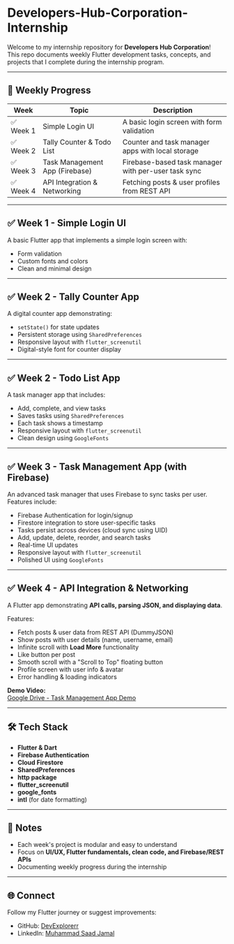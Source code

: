# Developers-Hub-Corporation-Internship

Welcome to my internship repository for **Developers Hub Corporation**!  
This repo documents weekly Flutter development tasks, concepts, and projects that I complete during the internship program.

---

## 📅 Weekly Progress

| Week     | Topic                          | Description                                          |
|----------|--------------------------------|------------------------------------------------------|
| ✅ Week 1 | Simple Login UI                | A basic login screen with form validation            |
| ✅ Week 2 | Tally Counter & Todo List      | Counter and task manager apps with local storage     |
| ✅ Week 3 | Task Management App (Firebase) | Firebase-based task manager with per-user task sync  |
| ✅ Week 4 | API Integration & Networking   | Fetching posts & user profiles from REST API         |

---

## ✅ Week 1 - Simple Login UI

A basic Flutter app that implements a simple login screen with:

- Form validation  
- Custom fonts and colors  
- Clean and minimal design  

---

## ✅ Week 2 - Tally Counter App

A digital counter app demonstrating:

- `setState()` for state updates  
- Persistent storage using `SharedPreferences`  
- Responsive layout with `flutter_screenutil`  
- Digital-style font for counter display  

---

## ✅ Week 2 - Todo List App

A task manager app that includes:

- Add, complete, and view tasks  
- Saves tasks using `SharedPreferences`  
- Each task shows a timestamp  
- Responsive layout with `flutter_screenutil`  
- Clean design using `GoogleFonts`  

---

## ✅ Week 3 - Task Management App (with Firebase)

An advanced task manager that uses Firebase to sync tasks per user. Features include:

- Firebase Authentication for login/signup  
- Firestore integration to store user-specific tasks  
- Tasks persist across devices (cloud sync using UID)  
- Add, update, delete, reorder, and search tasks  
- Real-time UI updates  
- Responsive layout with `flutter_screenutil`  
- Polished UI using `GoogleFonts`

---

## ✅ Week 4 - API Integration & Networking

A Flutter app demonstrating **API calls, parsing JSON, and displaying data**.  

Features:  
- Fetch posts & user data from REST API (DummyJSON)  
- Show posts with user details (name, username, email)  
- Infinite scroll with **Load More** functionality  
- Like button per post  
- Smooth scroll with a "Scroll to Top" floating button  
- Profile screen with user info & avatar  
- Error handling & loading indicators 

**Demo Video:**  
[Google Drive - Task Management App Demo](https://drive.google.com/drive/folders/1EbGtf98xY0Rfiol3x5hXX041K6H6ODle?usp=sharing) 

---

## 🛠 Tech Stack

- **Flutter & Dart**  
- **Firebase Authentication**  
- **Cloud Firestore**  
- **SharedPreferences**  
- **http package**  
- **flutter_screenutil**  
- **google_fonts**  
- **intl** (for date formatting)  

---

## 📝 Notes

- Each week's project is modular and easy to understand  
- Focus on **UI/UX, Flutter fundamentals, clean code, and Firebase/REST APIs**  
- Documenting weekly progress during the internship  

---

## 🌐 Connect

Follow my Flutter journey or suggest improvements:  
- GitHub: [DevExplorerr](https://github.com/DevExplorerr)  
- LinkedIn: [Muhammad Saad Jamal](https://www.linkedin.com/in/muhammadsaadjamal/)  
